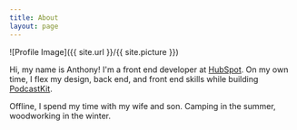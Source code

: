 ```yaml
---
title: About
layout: page
---
```

![Profile Image]({{ site.url }}/{{ site.picture }})

Hi, my name is Anthony! I'm a front end developer at [HubSpot](http://hubspot.com). On my own time, I flex my design, back end, and front end skills while building [PodcastKit](http://podcastkit.co).

Offline, I spend my time with my wife and son. Camping in the summer, woodworking in the winter.
